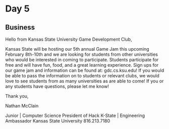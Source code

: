 # Day 5

## Business

Hello from Kansas State University Game Development Club,

Kansas State will be hosting our 5th annual Game Jam this upcoming February 8th-10th and we are looking for students from other universities who would be interested in coming to participate. Students participate for free and will have fun, food, and a great learning experience. Sign ups for our game jam and information can be found at: gdc.cs.ksu.edu! If you would be able to pass the information on to students or relevant clubs, we would love to see students from as many universities as are able to come! If you or any students have questions, please let me know! 

Thank you,

Nathan McClain

Junior | Computer Science
President of Hack K-State | Engineering Ambassador
Kansas State University
816.213.7180
